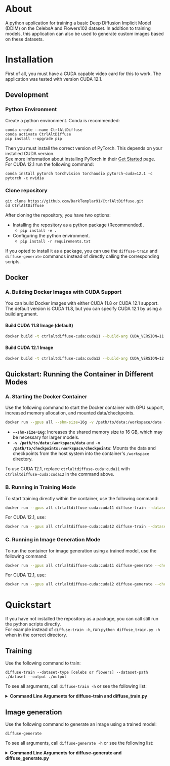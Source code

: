 # About
A python application for training a basic Deep Diffusion Implicit Model (DDIM) on the CelebsA and Flowers102 dataset.
In addition to training models, this application can also be used to generate custom images based on these datasets.

# Installation
First of all, you must have a CUDA capable video card for this to work. The application was tested with version CUDA 12.1.
## Development
### Python Environment
Create a python environment. Conda is recommended:
```
conda create --name CtrlAltDiffuse
conda activate CtrlAltDiffuse
pip install --upgrade pip
```
Then you must install the correct version of PyTorch. This depends on your installed CUDA version.\
See more information about installing PyTorch in their [Get Started](https://pytorch.org/get-started/locally/) page.\
For CUDA 12.1 run the following command:
```
conda install pytorch torchvision torchaudio pytorch-cuda=12.1 -c pytorch -c nvidia
```
### Clone repository
```
git clone https://github.com/DarkTemplar91/CtrlAltDiffuse.git
cd CtrlAltDiffuse
```
After cloning the repository, you have two options:
- Installing the repository as a python package (Recommended).
  * ```pip install -e .```
- Configuring the python environment.
  * ```pip install -r requirements.txt```

If you opted to install it as a package, you can use the ```diffuse-train``` and ```diffuse-generate```
commands instead of directly calling the corresponding scripts.  


## Docker

### A. Building Docker Images with CUDA Support

You can build Docker images with either CUDA 11.8 or CUDA 12.1 support. The default version is CUDA 11.8, but you can specify CUDA 12.1 by using a build argument.

#### Build CUDA 11.8 Image (default)

```bash
docker build -t ctrlaltdiffuse-cuda:cuda11 --build-arg CUDA_VERSION=11.8 -f docker/Dockerfile .
```

#### Build CUDA 12.1 Image

```bash
docker build -t ctrlaltdiffuse-cuda:cuda12 --build-arg CUDA_VERSION=12.1 -f docker/Dockerfile .
```

## Quickstart: Running the Container in Different Modes

### A. Starting the Docker Container

Use the following command to start the Docker container with GPU support, increased memory allocation, and mounted data/checkpoints.

```bash
docker run --gpus all --shm-size=16g -v /path/to/data:/workspace/data -v /path/to/checkpoints:/workspace/checkpoints -it ctrlaltdiffuse-cuda:cuda11
```

- **`--shm-size=16g`**: Increases the shared memory size to 16 GB, which may be necessary for larger models.
- **`-v /path/to/data:/workspace/data`** and **`-v /path/to/checkpoints:/workspace/checkpoints`**: Mounts the data and checkpoints from the host system into the container's `/workspace` directory.

To use CUDA 12.1, replace `ctrlaltdiffuse-cuda:cuda11` with `ctrlaltdiffuse-cuda:cuda12` in the command above.

### B. Running in Training Mode

To start training directly within the container, use the following command:

```bash
docker run --gpus all ctrlaltdiffuse-cuda:cuda11 diffuse-train --dataset-type celebs --dataset-path ./dataset --output ./output
```

For CUDA 12.1, use:

```bash
docker run --gpus all ctrlaltdiffuse-cuda:cuda12 diffuse-train --dataset-type celebs --dataset-path ./dataset --output ./output
```

### C. Running in Image Generation Mode

To run the container for image generation using a trained model, use the following command:

```bash
docker run --gpus all ctrlaltdiffuse-cuda:cuda11 diffuse-generate --checkpoints ./output/checkpoint.pth --image_dimensions 256 256
```

For CUDA 12.1, use:

```bash
docker run --gpus all ctrlaltdiffuse-cuda:cuda12 diffuse-generate --checkpoints ./output/checkpoint.pth --image_dimensions 256 256
```


# Quickstart
If you have not installed the repository as a package, you can call still run the python scripts directly.\
For example instead of ```diffuse-train -h```, run ```python diffuse_train.py -h``` when in the correct directory.
## Training
Use the following command to train:
```
diffuse-train --dataset-type [celebs or flowers] --dataset-path ./dataset --output ./output
```
To see all arguments, call ```diffuse-train -h``` or see the following list:
<details>
<summary><span style="font-weight: bold;">Command Line Arguments for diffuse-train and diffuse_train.py</span></summary>

  ### --dataset-type
  Type of dataset to be used (e.g., "celebs", "flowers"). "celebs" by default.
  ### --dataset-path
  Path to the dataset directory. "./datasets" by default
  ### --checkpoints
  Path to load checkpoint of trained model; None if not used.
  ### --output
  Path to store the checkpoint of the trained model. "./output" by default.
  ### --image_dimensions
  Input image dimensions (height, width). Default: (256, 256)
  ### --batch_size
  Number of samples per batch. Default: 32
  ### --epochs
  Number of training epochs. Default: 10
  ### --learning_rate
  Learning rate for the optimizer. Default: 0.0001
  ### --optimizer
  Optimizer type (e.g., "adam", "sgd"). "adam" by default.

</details>

## Image generation
Use the following command to generate an image using a trained model:
```
diffuse-generate 
```
To see all arguments, call ```diffuse-generate -h``` or see the following list:
<details>
<summary><span style="font-weight: bold;">Command Line Arguments for diffuse-generate and diffuse_generate.py</span></summary>

### --checkpoints
Path to the trained model
### --image_dimensions
The dimension of the generated image. Default: (256, 256)
</details>